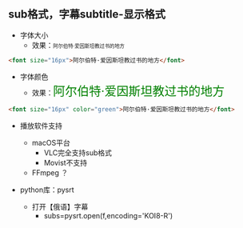 ## sub格式，字幕subtitle-显示格式

- 字体大小
    - 效果：<font size="1px" >阿尔伯特·爱因斯坦教过书的地方</font>
```html
<font size="16px">阿尔伯特·爱因斯坦教过书的地方</font>
```
- 字体颜色
    - 效果：<font size="5px" color="green" >阿尔伯特·爱因斯坦教过书的地方</font>
```html
<font size="16px" color="green">阿尔伯特·爱因斯坦教过书的地方</font>
```    

- 播放软件支持
    - macOS平台
        - VLC完全支持sub格式
        - Movist不支持
    - FFmpeg ？    
    
    
- python库：pysrt
    - 打开【俄语】字幕
        - subs=pysrt.open(f,encoding='KOI8-R')